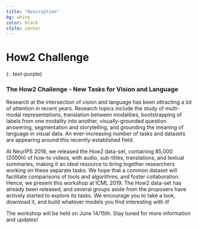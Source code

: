 ```yaml
---
title: "Description"
bg: white
color: black
style: center
---
```

# How2 Challenge
{: .text-purple}

### The How2 Challenge - New Tasks for Vision and Language

Research at the intersection of vision and language has been attracting a lot of attention in recent years. Research topics include the study of multi-modal representations, translation between modalities, bootstrapping of labels from one modality into another, visually-grounded question answering, segmentation and storytelling, and grounding the meaning of language in visual data. An ever-increasing number of tasks and datasets are appearing around this recently-established field.

At NeurIPS 2018, we released the How2 data-set, containing 85,000 (2000h) of how-to videos, with audio, sub-titles, translations, and textual summaries, making it an ideal resource to bring together researchers working on these separate tasks. We hope that a common dataset will facilitate comparisons of tools and algorithms, and foster collaboration. Hence, we present this workshop at ICML 2019. The How2 data-set has already been released, and several groups aside from the proposers have actively started to explore its tasks. We encourage you to take a look, download it, and build whatever models you find interesting with it!

The workshop will be held on June 14/15th. Stay tuned for more information and updates!



